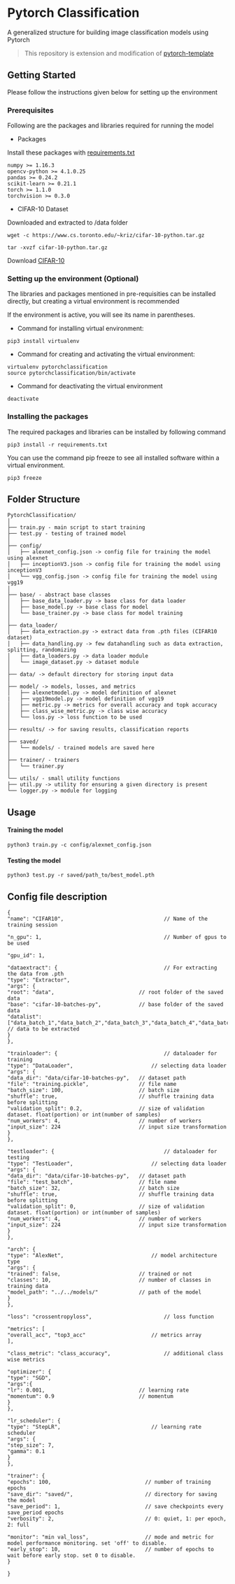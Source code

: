 # Pytorch Classification
A generalized structure for building image classification models using Pytorch
> This repository is extension and modification of [pytorch-template](https://github.com/victoresque/pytorch-template)

## Getting Started

Please follow the instructions given below for setting up the environment

### Prerequisites

Following are the packages and libraries required for running the model

* Packages

Install these packages with [requirements.txt](#installing-the-packages)

```
numpy >= 1.16.3
opencv-python >= 4.1.0.25
pandas >= 0.24.2
scikit-learn >= 0.21.1
torch >= 1.1.0
torchvision >= 0.3.0
```


* CIFAR-10 Dataset

Downloaded and extracted to /data folder

```
wget -c https://www.cs.toronto.edu/~kriz/cifar-10-python.tar.gz

tar -xvzf cifar-10-python.tar.gz
```


Download [CIFAR-10](https://www.cs.toronto.edu/~kriz/cifar-10-python.tar.gz)


### Setting up the environment (Optional)

The libraries and packages mentioned in pre-requisities can be installed directly, but creating a virtual environment is recommended

If the environment is active, you will see its name in parentheses. 

* Command for installing virtual environment:
```
pip3 install virtualenv
```
* Command for creating and activating the virtual environment:
```
virtualenv pytorchclassification
source pytorchclassification/bin/activate
```
* Command for deactivating the virtual environment
```
deactivate
```

### Installing the packages

The required packages and libraries can be installed by following command
```
pip3 install -r requirements.txt
```

You can use the command pip freeze to see all installed software within a virtual environment.
```
pip3 freeze
```
    
## Folder Structure


```
PytorchClassification/
│
├── train.py - main script to start training
├── test.py - testing of trained model
│
├── config/
│   ├── alexnet_config.json -> config file for training the model using alexnet
│   ├── inceptionV3.json -> config file for training the model using inceptionV3
│   └── vgg_config.json -> config file for training the model using vgg19
│
├── base/ - abstract base classes
│   ├── base_data_loader.py -> base class for data loader
│   ├── base_model.py -> base class for model
│   └── base_trainer.py -> base class for model training
│
├── data_loader/
│   ├── data_extraction.py -> extract data from .pth files (CIFAR10 dataset)
│   ├── data_handling.py -> few datahandling such as data extraction, splitting, randomizing
│   ├── data_loaders.py -> data loader module
│   └── image_dataset.py -> dataset module
│
├── data/ -> default directory for storing input data
│
├── model/ -> models, losses, and metrics
│   ├── alexnetmodel.py -> model definition of alexnet
|   ├── vgg19model.py -> model definition of vgg19  
│   ├── metric.py -> metrics for overall accuracy and topk accuracy
│   ├── class_wise_metric.py -> class wise accuracy
│   └── loss.py -> loss function to be used
│
├── results/ -> for saving results, classification reports
│
├── saved/
│   └── models/ - trained models are saved here
│
├── trainer/ - trainers
│   └── trainer.py
│  
└── utils/ - small utility functions
├── util.py -> utility for ensuring a given directory is present
└── logger.py -> module for logging
```
## Usage

#### Training the model
```
python3 train.py -c config/alexnet_config.json
```
#### Testing the model
```
python3 test.py -r saved/path_to/best_model.pth
```
## Config file description
```
{
"name": "CIFAR10",                                // Name of the training session

"n_gpu": 1,                                       // Number of gpus to be used

"gpu_id": 1,

"dataextract": {                                  // For extracting the data from .pth
"type": "Extractor",    
"args": {
"root": "data",                           // root folder of the saved data
"base": "cifar-10-batches-py",            // base folder of the saved data
"datalist": ["data_batch_1","data_batch_2","data_batch_3","data_batch_4","data_batch_5"]  // data to be extracted
}
},

"trainloader": {                                  // dataloader for training
"type": "DataLoader",                         // selecting data loader
"args": {
"data_dir": "data/cifar-10-batches-py",   // dataset path
"file": "training.pickle",                // file name 
"batch_size": 100,                        // batch size
"shuffle": true,                          // shuffle training data before splitting
"validation_split": 0.2,                  // size of validation dataset. float(portion) or int(number of samples)
"num_workers": 4,                         // number of workers
"input_size": 224                         // input size transformation
}
},

"testloader": {                                   // dataloader for testing
"type": "TestLoader",                         // selecting data loader
"args": {
"data_dir": "data/cifar-10-batches-py",   // dataset path   
"file": "test_batch",                     // file name 
"batch_size": 32,                         // batch size
"shuffle": true,                          // shuffle training data before splitting
"validation_split": 0,                    // size of validation dataset. float(portion) or int(number of samples)
"num_workers": 4,                         // number of workers
"input_size": 224                         // input size transformation
}
},

"arch": {                                         
"type": "AlexNet",                            // model architecture type
"args": {
"trained": false,                         // trained or not
"classes": 10,                            // number of classes in training data
"model_path": "../../models/"             // path of the model
}
},

"loss": "crossentropyloss",                       // loss function

"metrics": [
"overall_acc", "top3_acc"                     // metrics array
],

"class_metric": "class_accuracy",                 // additional class wise metrics

"optimizer": {
"type": "SGD",
"args":{
"lr": 0.001,                              // learning rate
"momentum": 0.9                           // momentum
}
},

"lr_scheduler": {
"type": "StepLR",                             // learning rate scheduler
"args": {
"step_size": 7,
"gamma": 0.1
}
},

"trainer": {
"epochs": 100,                              // number of training epochs
"save_dir": "saved/",                       // directory for saving the model
"save_period": 1,                           // save checkpoints every save_period epochs
"verbosity": 2,                             // 0: quiet, 1: per epoch, 2: full

"monitor": "min val_loss",                  // mode and metric for model performance monitoring. set 'off' to disable.
"early_stop": 10,                           // number of epochs to wait before early stop. set 0 to disable.
}

}
```

